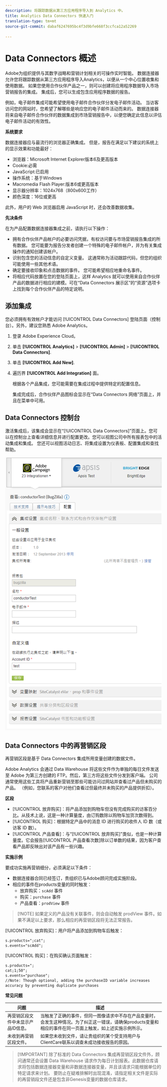 ```yaml
---
description: 将跟踪数据从第三方应用程序导入到 Analytics 中。
title: Analytics Data Connectors 快速入门
translation-type: tm+mt
source-git-commit: dabaf6247695bc4f3d9bfe668f3ccfca12a52269

---
```



# Data Connectors 概述

Adobe为组织提供与其数字战略和营销计划相关的可操作实时智能。 数据连接器允许您将跟踪数据从第三方应用程序导入Analytics，以便从一个中心位置收集和使用数据。 如果您使用合作伙伴产品之一，则可以创建将应用程序数据导入市场营销报告的集成。 集成后，您可以生成包含应用程序数据的报告。

例如，电子邮件集成可能希望使用电子邮件合作伙伴分发电子邮件活动。 当访客访问您的网站时，您希望了解哪些是响应您的电子邮件活动而来的。 数据连接器将来自电子邮件合作伙伴的数据集成到市场营销报告中，以便您确定此信息以评估电子邮件活动的有效性。

**系统要求**

数据连接器应与最流行的浏览器正确集成。 但是，报告在满足以下建议的系统上的显示效果和功能最好：

* 浏览器：Microsoft Internet Explorer版本6及更高版本
* Cookie:必需
* JavaScript:已启用
* 操作系统：基于Windows
* Macromedia Flash Player:版本6或更高版本
* 显示器分辨率：1024x768（800x600工作）
* 颜色深度：16位或更高

此外，用户的 Web 浏览器启用 JavaScript 时，还会改善数据收集。

**先决条件**

在为产品配置数据连接器集成之前，请执行以下操作：

* 拥有合作伙伴产品帐户的必要访问凭据，有权访问要与市场营销报告集成的所有数据。 您可能要为报告分发者创建一个特殊的电子邮件帐户，并为有关集成操作的通知创建该帐户。
* 识别包含您的活动信息的自定义变量。 这通常称为活动跟踪代码，但您的组织可能使用一些其他术语。
* 确定要接收印象和点击数据的事件。 您可能希望相应地重命名事件。
* 将相应代码放置在您的登陆页面上，这样 Analytics 就可以使用来自合作伙伴产品的数据进行相应的建模。可在“Data Connectors 展示区”的“资源”选项卡上找到每个合作伙伴产品的特定说明。

## 添加集成

您必须拥有有效帐户才能访问 [!UICONTROL Data Connectors] 登陆页面（控制台）。另外，建议您熟悉 Adobe Analytics。

1. 登录 Adobe Experience Cloud。
1. 单击 **[!UICONTROL Analytics]** > **[!UICONTROL Admin]** > **[!UICONTROL Data Connectors]**.
1. 单击 **[!UICONTROL Add New]**.
1. 遍历界 **[!UICONTROL Add Integration]** 面。

   根据各个产品集成，您可能需要在集成过程中提供特定的配置信息。

   集成完成后，合作伙伴产品图标会显示在“Data Connectors 网络”页面上，并且在菜单中可用。

## Data Connectors 控制台

激活集成后，该集成会显示在“[!UICONTROL Data Connectors]”页面上。您可以在控制台上查看详细信息并进行配置更改。您可以视图公司中所有报表包中的活动集成和集成。 您还可以视图活动日志、将集成设置为仪表板、配置集成和查找帮助。

![Data Connectors 控制台](assets/data-connectors-console.png)

## Data Connectors 中的再营销区段

再营销区段是基于 Data Connectors 集成所用变量创建的数据文件。

Adobe Analytics 会通过 Data Warehouse 将这些文件作为单独的每日文件发送至 Adobe 为第三方创建的 FTP。然后，第三方将这些文件分发到客户端。 公司通常使用这些工具将产品重新营销至那些可能访问过网站并查看过产品但未购买的产品。 （例如，您联系的客户对他们查看过但最终并未购买的产品提供折扣）。

**区段**

* [!UICONTROL 放弃购买]：将产品添加到购物车但没有完成购买的访客百分比。从技术上说，这是一种计算量度，由订购数除以购物车加货次数得到。
* [!UICONTROL 购买]：根据特定产品中的消息 ID 进行购买的收件人 ID 数（或访客 ID 数）。
* [!UICONTROL 产品查看]：与“[!UICONTROL 放弃购买]”类似，也是一种计算量度。它会报告[!UICONTROL 产品查看次数]除以订单数的结果，因为客户查看产品即反映出对该产品有一些兴趣。

**实施示例**

要成功实施再营销细分，必须满足以下条件：

* 数据连接器合同已经签订，贵组织已与Adobe顾问完成实施阶段。
* 相应的事件在products变量的同时触发：
   * 放弃购买：`scAdd` 事件
   * 购买：`purchase` 事件
   * 产品查看：`prodView` 事件

>[!NOTE] 如果定义的产品没有关联事件，则会自动触发 prodView 事件。如果不满足以上要求，那么相应的再营销区段将无法正常报告。

[!UICONTROL 放弃购买]：用户将产品添加到购物车后触发：

```
s.products=";cat";
s.events="scAdd";
```

[!UICONTROL 购买]：在购买确认页面触发：

```
s.products=";
cat;1;50";
s.events="purchase";
//Note: Though optional, adding the purchaseID variable increases accuracy by preventing duplicate purchases
```

**常见问题**

| 问题 | 描述 |
| -----------| ---------- |  
| 再营销区段文件中未显示产品ID信息。 | 当触发了正确的事件，但同一图像请求中不存在产品变量时，会发生这种情况。为了纠正这一错误，请确保products变量和相应的事件在同一页面上触发，如上述实施示例所示。 |
| 未收到再营销区段文件。 | 如果您未收到文件，请让贵组织的某个受支持用户与ClientCare联系以调查未成功接收报告的原因。 |


>[!IMPORTANT] 除了标准的 Data Connectors 集成再营销区段文件外，顾问通常还会设置 Data Warehouse 请求作为每日计划报表。此数据仓库请求将包括数据连接器变量和非数据连接器变量，并且该请求只能根据单位的特定请求来计划。 要防止在疑难排解时出现混淆，请指定相关文件是实际的再营销段文件还是包含非Genesis变量的数据仓库请求。
